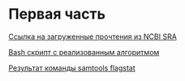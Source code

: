 # Первая часть

[Ссылка на загруженные прочтения из NCBI SRA](https://www.ncbi.nlm.nih.gov/sra/?term=SRR8533688)

[Bash скрипт с реализованным алгоритмом](/input/bash.sh)

[Результат команды samtools flagstat](/result/final)


